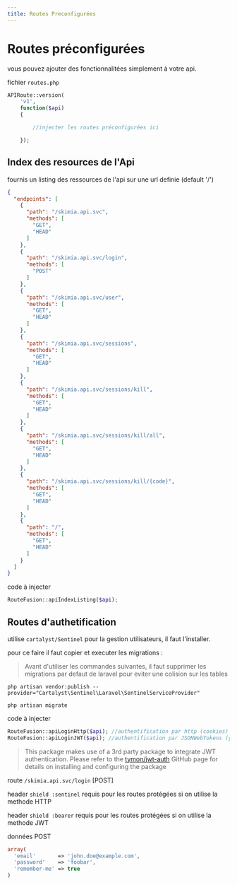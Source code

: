 ```yaml
---
title: Routes Preconfigurées
---
```


# Routes préconfigurées

vous pouvez ajouter des fonctionnalitées simplement à votre api.

fichier `routes.php`

```php
APIRoute::version(
    'v1',
    function($api)
    {

        //injecter les routes préconfigurées ici

    });
```


## Index des resources de l'Api

fournis un listing des ressources de l'api sur une url definie (default '/')

```json
{
  "endpoints": [
    {
      "path": "/skimia.api.svc",
      "methods": [
        "GET",
        "HEAD"
      ]
    },
    {
      "path": "/skimia.api.svc/login",
      "methods": [
        "POST"
      ]
    },
    {
      "path": "/skimia.api.svc/user",
      "methods": [
        "GET",
        "HEAD"
      ]
    },
    {
      "path": "/skimia.api.svc/sessions",
      "methods": [
        "GET",
        "HEAD"
      ]
    },
    {
      "path": "/skimia.api.svc/sessions/kill",
      "methods": [
        "GET",
        "HEAD"
      ]
    },
    {
      "path": "/skimia.api.svc/sessions/kill/all",
      "methods": [
        "GET",
        "HEAD"
      ]
    },
    {
      "path": "/skimia.api.svc/sessions/kill/{code}",
      "methods": [
        "GET",
        "HEAD"
      ]
    },
    {
      "path": "/",
      "methods": [
        "GET",
        "HEAD"
      ]
    }
  ]
}
```
code à injecter
```php
RouteFusion::apiIndexListing($api);
```

## Routes d'authetification

utilise `cartalyst/Sentinel` pour la gestion utilisateurs, il faut l'installer.

pour ce faire il faut copier et executer les migrations :

> Avant d'utiliser les commandes suivantes, il faut supprimer les migrations par defaut de laravel pour eviter une colision sur les tables

```
php artisan vendor:publish --provider="Cartalyst\Sentinel\Laravel\SentinelServiceProvider"

php artisan migrate
```

code à injecter
```php
RouteFusion::apiLoginHttp($api); //authentification par http (cookies)
RouteFusion::apiLoginJWT($api); //authentification par JSONWebTokens (you must install tymon/jwt-auth package)
```
> This package makes use of a 3rd party package to integrate JWT authentication. Please refer to the [tymon/jwt-auth](https://github.com/tymondesigns/jwt-auth) GitHub page for details on installing and configuring the package

route `/skimia.api.svc/login` [POST]

header `shield :sentinel` requis pour les routes protégées si on utilise la methode HTTP

header `shield :bearer`   requis pour les routes protégées si on utilise la methode JWT

données POST
```php
array(
  'email'       => 'john.doe@example.com',
  'password'    => 'foobar',
  'remember-me' => true
)
```
